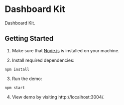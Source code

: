 # Dashboard Kit

Dashboard Kit.

## Getting Started

1. Make sure that [Node.js](https://nodejs.org/) is installed on your machine.

2. Install required dependencies:

```cli
npm install
```

3. Run the demo:

```cli 
npm start
```

4. View demo by visiting http://localhost:3004/.